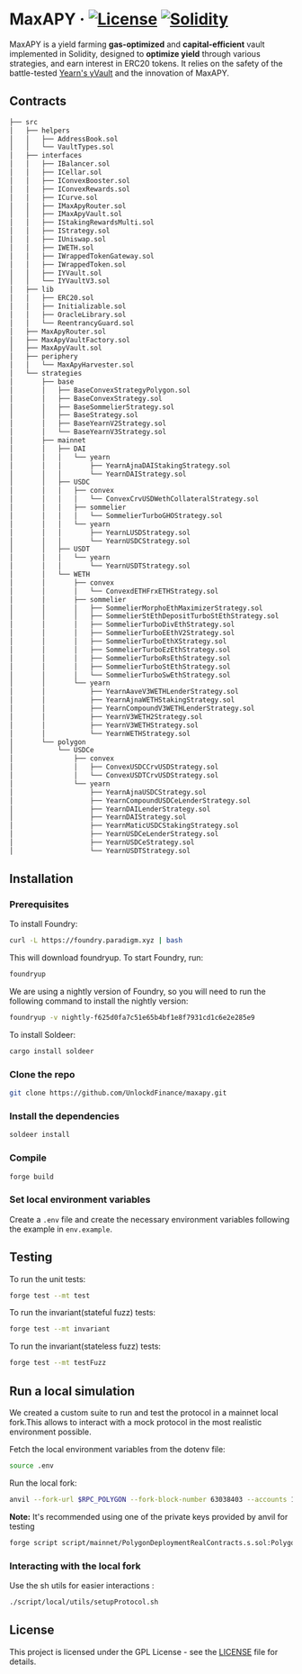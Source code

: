 # MaxAPY · [![License](https://img.shields.io/badge/license-GPL-blue.svg)](LICENSE) [![Solidity](https://img.shields.io/badge/Solidity-%5E0.8.19-orange)](https://docs.soliditylang.org/en/latest/)

MaxAPY is a yield farming **gas-optimized** and **capital-efficient** vault implemented in Solidity, designed to **optimize yield** through various strategies, and earn interest in ERC20 tokens. It relies on the safety of the battle-tested [Yearn&#39;s yVault](https://github.com/yearn/yearn-vaults/blob/efb47d8a84fcb13ceebd3ceb11b126b323bcc05d/contracts/Vault.vy) and the innovation of MaxAPY.

## Contracts

```ml
├── src
│   ├── helpers
│   │   ├── AddressBook.sol
│   │   └── VaultTypes.sol
│   ├── interfaces
│   │   ├── IBalancer.sol
│   │   ├── ICellar.sol
│   │   ├── IConvexBooster.sol
│   │   ├── IConvexRewards.sol
│   │   ├── ICurve.sol
│   │   ├── IMaxApyRouter.sol
│   │   ├── IMaxApyVault.sol
│   │   ├── IStakingRewardsMulti.sol
│   │   ├── IStrategy.sol
│   │   ├── IUniswap.sol
│   │   ├── IWETH.sol
│   │   ├── IWrappedTokenGateway.sol
│   │   ├── IWrappedToken.sol
│   │   ├── IYVault.sol
│   │   └── IYVaultV3.sol
│   ├── lib
│   │   ├── ERC20.sol
│   │   ├── Initializable.sol
│   │   ├── OracleLibrary.sol
│   │   └── ReentrancyGuard.sol
│   ├── MaxApyRouter.sol
│   ├── MaxApyVaultFactory.sol
│   ├── MaxApyVault.sol
│   ├── periphery
│   │   └── MaxApyHarvester.sol
│   └── strategies
│       ├── base
│       │   ├── BaseConvexStrategyPolygon.sol
│       │   ├── BaseConvexStrategy.sol
│       │   ├── BaseSommelierStrategy.sol
│       │   ├── BaseStrategy.sol
│       │   ├── BaseYearnV2Strategy.sol
│       │   └── BaseYearnV3Strategy.sol
│       ├── mainnet
│       │   ├── DAI
│       │   │   └── yearn
│       │   │       ├── YearnAjnaDAIStakingStrategy.sol
│       │   │       └── YearnDAIStrategy.sol
│       │   ├── USDC
│       │   │   ├── convex
│       │   │   │   └── ConvexCrvUSDWethCollateralStrategy.sol
│       │   │   ├── sommelier
│       │   │   │   └── SommelierTurboGHOStrategy.sol
│       │   │   └── yearn
│       │   │       ├── YearnLUSDStrategy.sol
│       │   │       └── YearnUSDCStrategy.sol
│       │   ├── USDT
│       │   │   └── yearn
│       │   │       └── YearnUSDTStrategy.sol
│       │   └── WETH
│       │       ├── convex
│       │       │   └── ConvexdETHFrxETHStrategy.sol
│       │       ├── sommelier
│       │       │   ├── SommelierMorphoEthMaximizerStrategy.sol
│       │       │   ├── SommelierStEthDepositTurboStEthStrategy.sol
│       │       │   ├── SommelierTurboDivEthStrategy.sol
│       │       │   ├── SommelierTurboEEthV2Strategy.sol
│       │       │   ├── SommelierTurboEthXStrategy.sol
│       │       │   ├── SommelierTurboEzEthStrategy.sol
│       │       │   ├── SommelierTurboRsEthStrategy.sol
│       │       │   ├── SommelierTurboStEthStrategy.sol
│       │       │   └── SommelierTurboSwEthStrategy.sol
│       │       └── yearn
│       │           ├── YearnAaveV3WETHLenderStrategy.sol
│       │           ├── YearnAjnaWETHStakingStrategy.sol
│       │           ├── YearnCompoundV3WETHLenderStrategy.sol
│       │           ├── YearnV3WETH2Strategy.sol
│       │           ├── YearnV3WETHStrategy.sol
│       │           └── YearnWETHStrategy.sol
│       └── polygon
│           └── USDCe
│               ├── convex
│               │   ├── ConvexUSDCCrvUSDStrategy.sol
│               │   └── ConvexUSDTCrvUSDStrategy.sol
│               └── yearn
│                   ├── YearnAjnaUSDCStrategy.sol
│                   ├── YearnCompoundUSDCeLenderStrategy.sol
│                   ├── YearnDAILenderStrategy.sol
│                   ├── YearnDAIStrategy.sol
│                   ├── YearnMaticUSDCStakingStrategy.sol
│                   ├── YearnUSDCeLenderStrategy.sol
│                   ├── YearnUSDCeStrategy.sol
│                   └── YearnUSDTStrategy.sol
```

## Installation

### Prerequisites

To install Foundry:

```sh
curl -L https://foundry.paradigm.xyz | bash
```

This will download foundryup. To start Foundry, run:

```sh
foundryup
```

We are using a nightly version of Foundry, so you will need to run the following command to install the nightly version:

```sh
foundryup -v nightly-f625d0fa7c51e65b4bf1e8f7931cd1c6e2e285e9
```

To install Soldeer:

```sh
cargo install soldeer
```

### Clone the repo

```sh
git clone https://github.com/UnlockdFinance/maxapy.git
```

### Install the dependencies

```sh
soldeer install
```

### Compile

```sh
forge build
```

### Set local environment variables

Create a `.env` file and create the necessary environment variables following the example in `env.example`.

## Testing

To run the unit tests:

```sh
forge test --mt test
```

To run the invariant(stateful fuzz) tests:

```sh
forge test --mt invariant
```

To run the invariant(stateless fuzz) tests:

```sh
forge test --mt testFuzz
```

## Run a local simulation

We created a custom suite to run and test the protocol in a mainnet local fork.This allows to interact with a mock protocol in the most realistic environment possible.

Fetch the local environment variables from the dotenv file:

```sh
source .env
```

Run the local fork:

```sh
anvil --fork-url $RPC_POLYGON --fork-block-number 63038403 --accounts 10 --balance 10000000000000000000
```

**Note:** It's recommended using one of the private keys provided by anvil for testing

```sh
forge script script/mainnet/PolygonDeploymentRealContracts.s.sol:PolygonDeploymentScript --fork-url http://localhost:8545 --etherscan-api-key $ETHERSCAN_API_KEY --broadcast -vv
```

### Interacting with the local fork

Use the sh utils for easier interactions :

```sh
./script/local/utils/setupProtocol.sh
```

## License

This project is licensed under the GPL License - see the [LICENSE](LICENSE) file for details.
